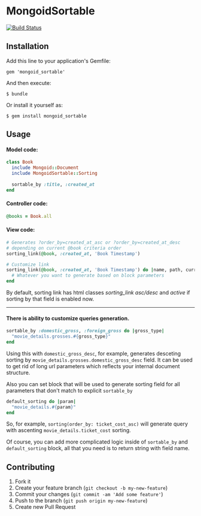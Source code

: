 # MongoidSortable
[![Build Status](https://travis-ci.org/flexoid/mongoid_sortable.png?branch=master)](https://travis-ci.org/flexoid/mongoid_sortable)

## Installation

Add this line to your application's Gemfile:

    gem 'mongoid_sortable'

And then execute:

    $ bundle

Or install it yourself as:

    $ gem install mongoid_sortable

## Usage

#### Model code:
```ruby
class Book
  include Mongoid::Document
  include MongoidSortable::Sorting
  
  sortable_by :title, :created_at
end
```

#### Controller code:
```ruby
@books = Book.all
```

#### View code:
```ruby
# Generates ?order_by=created_at_asc or ?order_by=created_at_desc
# depending on current @book criteria order
sorting_link(@book, :created_at, 'Book Timestamp')

# Customize link
sorting_link(@book, :created_at, 'Book Timestamp') do |name, path, current_order, is_active|
  # Whatever you want to generate based on block parameters
end
```

By default, sorting link has html classes *sorting_link asc/desc* 
and *active* if sorting by that field is enabled now.

* * *

#### There is ability to customize queries generation.
```ruby
sortable_by :domestic_gross, :foreign_gross do |gross_type|
  "movie_details.grosses.#{gross_type}"
end
```
Using this with `domestic_gross_desc`, for example, 
generates desceting sorting by `movie_details.grosses.domestic_gross_desc` field.
It can be used to get rid of long url parameters which reflects your internal document structure.

Also you can set block that will be used to generate sorting field 
for all parameters that don't match to explicit `sortable_by`
```ruby
default_sorting do |param|
  "movie_details.#{param}"
end
```
So, for example, `sorting(order_by: ticket_cost_asc)` will generate query 
with ascenting `movie_details.ticket_cost` sorting.

Of course, you can add more complicated logic inside of `sortable_by` and `default_sorting` block, 
all that you need is to return string with field name.

## Contributing

1. Fork it
2. Create your feature branch (`git checkout -b my-new-feature`)
3. Commit your changes (`git commit -am 'Add some feature'`)
4. Push to the branch (`git push origin my-new-feature`)
5. Create new Pull Request
